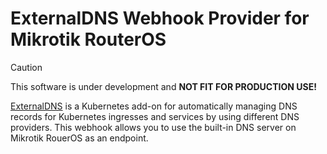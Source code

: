 # ExternalDNS Webhook Provider for Mikrotik RouterOS

> [!CAUTION]
>
> This software is under development and **NOT FIT FOR PRODUCTION USE!**

[ExternalDNS](https://github.com/kubernetes-sigs/external-dns) is a Kubernetes add-on for automatically managing DNS records for Kubernetes ingresses and services by using different DNS providers. This webhook allows you to use the built-in DNS server on Mikrotik RouerOS as an endpoint.
